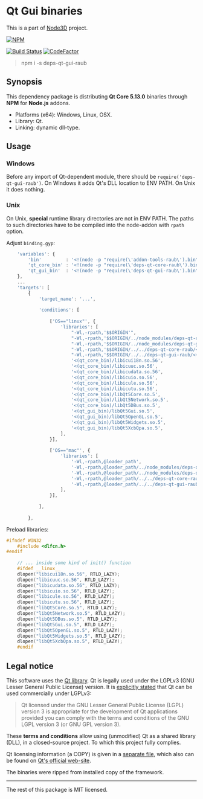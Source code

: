 # Qt Gui binaries

This is a part of [Node3D](https://github.com/node-3d) project.

[![NPM](https://nodei.co/npm/deps-qt-gui-raub.png?compact=true)](https://www.npmjs.com/package/deps-qt-gui-raub)

[![Build Status](https://api.travis-ci.com/node-3d/deps-qt-gui-raub.svg?branch=master)](https://travis-ci.com/node-3d/deps-qt-gui-raub)
[![CodeFactor](https://www.codefactor.io/repository/github/node-3d/deps-qt-gui-raub/badge)](https://www.codefactor.io/repository/github/node-3d/deps-qt-gui-raub)

> npm i -s deps-qt-gui-raub


## Synopsis

This dependency package is distributing **Qt Core 5.13.0**
binaries through **NPM** for **Node.js** addons.

* Platforms (x64): Windows, Linux, OSX.
* Library: Qt.
* Linking: dynamic dll-type.


## Usage

### Windows

Before any import of Qt-dependent module, there should be `require('deps-qt-gui-raub')`.
On Windows it adds Qt's DLL location to ENV PATH. On Unix it does nothing.


### Unix

On Unix, **special** runtime library directories are not in ENV PATH. The paths
to such directories have to be compiled into the node-addon with `rpath` option.

Adjust `binding.gyp`:

```javascript
	'variables': {
		'bin'         : '<!(node -p "require(\'addon-tools-raub\').bin")',
		'qt_core_bin' : '<!(node -p "require(\'deps-qt-core-raub\').bin")',
		'qt_gui_bin'  : '<!(node -p "require(\'deps-qt-gui-raub\').bin")',
	},
	...
	'targets': [
		{
			'target_name': '...',
			
			'conditions': [
				
				['OS=="linux"', {
					'libraries': [
						"-Wl,-rpath,'$$ORIGIN'",
						"-Wl,-rpath,'$$ORIGIN/../node_modules/deps-qt-core-raub/<(bin)'",
						"-Wl,-rpath,'$$ORIGIN/../node_modules/deps-qt-gui-raub/<(bin)'",
						"-Wl,-rpath,'$$ORIGIN/../../deps-qt-core-raub/<(bin)'",
						"-Wl,-rpath,'$$ORIGIN/../../deps-qt-gui-raub/<(bin)'",
						'<(qt_core_bin)/libicui18n.so.56',
						'<(qt_core_bin)/libicuuc.so.56',
						'<(qt_core_bin)/libicudata.so.56',
						'<(qt_core_bin)/libicuio.so.56',
						'<(qt_core_bin)/libicule.so.56',
						'<(qt_core_bin)/libicutu.so.56',
						'<(qt_core_bin)/libQt5Core.so.5',
						'<(qt_core_bin)/libQt5Network.so.5',
						'<(qt_core_bin)/libQt5DBus.so.5',
						'<(qt_gui_bin)/libQt5Gui.so.5',
						'<(qt_gui_bin)/libQt5OpenGL.so.5',
						'<(qt_gui_bin)/libQt5Widgets.so.5',
						'<(qt_gui_bin)/libQt5XcbQpa.so.5',
					],
				}],
				
				['OS=="mac"', {
					'libraries': [
						'-Wl,-rpath,@loader_path',
						'-Wl,-rpath,@loader_path/../node_modules/deps-qt-core-raub/<(bin)',
						'-Wl,-rpath,@loader_path/../node_modules/deps-qt-gui-raub/<(bin)',
						'-Wl,-rpath,@loader_path/../../deps-qt-core-raub/<(bin)',
						'-Wl,-rpath,@loader_path/../../deps-qt-gui-raub/<(bin)',
					],
				}],
				
			],
			
		},
```


Preload libraries:

```cpp
#ifndef WIN32
	#include <dlfcn.h>
#endif
	
	// ... inside some kind of init() function
	#ifdef __linux__
	dlopen("libicui18n.so.56", RTLD_LAZY);
	dlopen("libicuuc.so.56", RTLD_LAZY);
	dlopen("libicudata.so.56", RTLD_LAZY);
	dlopen("libicuio.so.56", RTLD_LAZY);
	dlopen("libicule.so.56", RTLD_LAZY);
	dlopen("libicutu.so.56", RTLD_LAZY);
	dlopen("libQt5Core.so.5", RTLD_LAZY);
	dlopen("libQt5Network.so.5", RTLD_LAZY);
	dlopen("libQt5DBus.so.5", RTLD_LAZY);
	dlopen("libQt5Gui.so.5", RTLD_LAZY);
	dlopen("libQt5OpenGL.so.5", RTLD_LAZY);
	dlopen("libQt5Widgets.so.5", RTLD_LAZY);
	dlopen("libQt5XcbQpa.so.5", RTLD_LAZY);
	#endif
```


## Legal notice

This software uses the [Qt library](https://www.qt.io/).
Qt is legally used under the LGPLv3 (GNU Lesser General Public License) version.
It is [explicitly stated](https://doc.qt.io/qt-5.13/licensing.html) that Qt can be used commercially under LGPLv3:

> Qt licensed under the GNU Lesser General Public License (LGPL) version 3 is
appropriate for the development of Qt applications provided you can comply
with the terms and conditions of the GNU LGPL version 3 (or GNU GPL version 3).

These **terms and conditions** allow using (unmodified) Qt as a shared library (DLL), in a closed-source project.
To which this project fully complies.

Qt licensing information (a COPY) is given in a [separate file](/QT_LGPL),
which also can be found on
[Qt's official web-site](http://doc.qt.io/qt-5/lgpl.html).

The binaries were ripped from installed copy of the framework.

---

The rest of this package is MIT licensed.
